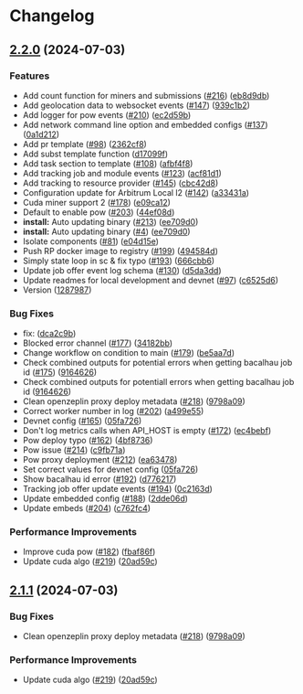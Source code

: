 # Changelog

## [2.2.0](https://github.com/Lilypad-Tech/lilypad/compare/v2.1.1...v2.2.0) (2024-07-03)


### Features

* Add count function for miners and submissions ([#216](https://github.com/Lilypad-Tech/lilypad/issues/216)) ([eb8d9db](https://github.com/Lilypad-Tech/lilypad/commit/eb8d9db5531f4ba768a32abf4c5f703a914fd3f2))
* Add geolocation data to websocket events ([#147](https://github.com/Lilypad-Tech/lilypad/issues/147)) ([939c1b2](https://github.com/Lilypad-Tech/lilypad/commit/939c1b296a189121855d35cf00bb83d8b6aebd11))
* Add logger for pow events ([#210](https://github.com/Lilypad-Tech/lilypad/issues/210)) ([ec2d59b](https://github.com/Lilypad-Tech/lilypad/commit/ec2d59b7a6949b5317964c4df65453fe01823940))
* Add network command line option and embedded configs ([#137](https://github.com/Lilypad-Tech/lilypad/issues/137)) ([0a1d212](https://github.com/Lilypad-Tech/lilypad/commit/0a1d212d8cab3b247cdccc629e3d36b5d72c1bb1))
* Add pr template ([#98](https://github.com/Lilypad-Tech/lilypad/issues/98)) ([2362cf8](https://github.com/Lilypad-Tech/lilypad/commit/2362cf8040d23b777c879583c26b90ad4126c7ce))
* Add subst template function ([d17099f](https://github.com/Lilypad-Tech/lilypad/commit/d17099f6d75194588e51bac18fab49907cc19d75))
* Add task section to template ([#108](https://github.com/Lilypad-Tech/lilypad/issues/108)) ([afbf4f8](https://github.com/Lilypad-Tech/lilypad/commit/afbf4f8f9e45acca16615ffe730f19e2dfad2553))
* Add tracking job and module events ([#123](https://github.com/Lilypad-Tech/lilypad/issues/123)) ([acf81d1](https://github.com/Lilypad-Tech/lilypad/commit/acf81d14097b7388c6a70ed230837b0a75363c6a))
* Add tracking to resource provider ([#145](https://github.com/Lilypad-Tech/lilypad/issues/145)) ([cbc42d8](https://github.com/Lilypad-Tech/lilypad/commit/cbc42d8571c4b7d2a63cac68eb8f4ff07f590716))
* Configuration update for Arbitrum Local l2 ([#142](https://github.com/Lilypad-Tech/lilypad/issues/142)) ([a33431a](https://github.com/Lilypad-Tech/lilypad/commit/a33431aebde0c9ec728e3f6342fb9f8ec3582ae5))
* Cuda miner support 2 ([#178](https://github.com/Lilypad-Tech/lilypad/issues/178)) ([e09ca12](https://github.com/Lilypad-Tech/lilypad/commit/e09ca12fd2363ef3783c9a61ffb4ca6ec99c9dc5))
* Default to enable pow ([#203](https://github.com/Lilypad-Tech/lilypad/issues/203)) ([44ef08d](https://github.com/Lilypad-Tech/lilypad/commit/44ef08df2c6c2f0fb705f0a04a67db0798d1bf73))
* **install:** Auto updating binary ([#213](https://github.com/Lilypad-Tech/lilypad/issues/213)) ([ee709d0](https://github.com/Lilypad-Tech/lilypad/commit/ee709d0ff43547b1f2d97a901fbef4d835ee2c65))
* **install:** Auto updating binary ([#4](https://github.com/Lilypad-Tech/lilypad/issues/4)) ([ee709d0](https://github.com/Lilypad-Tech/lilypad/commit/ee709d0ff43547b1f2d97a901fbef4d835ee2c65))
* Isolate components ([#81](https://github.com/Lilypad-Tech/lilypad/issues/81)) ([e04d15e](https://github.com/Lilypad-Tech/lilypad/commit/e04d15eb858c69fe8e02b3e67d928bb121872f86))
* Push RP docker image to registry ([#199](https://github.com/Lilypad-Tech/lilypad/issues/199)) ([494584d](https://github.com/Lilypad-Tech/lilypad/commit/494584da5f340d52b810ba07bee473ce9559e9c1))
* Simply state loop in sc & fix typo ([#193](https://github.com/Lilypad-Tech/lilypad/issues/193)) ([666cbb6](https://github.com/Lilypad-Tech/lilypad/commit/666cbb6cb2626be50f8c79b2db5807e04ab95cc0))
* Update job offer event log schema ([#130](https://github.com/Lilypad-Tech/lilypad/issues/130)) ([d5da3dd](https://github.com/Lilypad-Tech/lilypad/commit/d5da3ddd1d40044ac4e6737cc9f5456d03a8d08f))
* Update readmes for local development and devnet ([#97](https://github.com/Lilypad-Tech/lilypad/issues/97)) ([c6525d6](https://github.com/Lilypad-Tech/lilypad/commit/c6525d6d7b53958fc6de37804b5e291f30b88b09))
* Version ([1287987](https://github.com/Lilypad-Tech/lilypad/commit/128798741311a1f79967e1a5453ff0bc9471a3c7))


### Bug Fixes

* fix:  ([dca2c9b](https://github.com/Lilypad-Tech/lilypad/commit/dca2c9bfdbf0e4fa90a5ca7b5ffbefa69937c25c))
* Blocked error channel ([#177](https://github.com/Lilypad-Tech/lilypad/issues/177)) ([34182bb](https://github.com/Lilypad-Tech/lilypad/commit/34182bb6e7e7ed294707d8110b2c86f2958b8572))
* Change workflow on condition to main ([#179](https://github.com/Lilypad-Tech/lilypad/issues/179)) ([be5aa7d](https://github.com/Lilypad-Tech/lilypad/commit/be5aa7d337836eda90307493f2f6f11b4774011a))
* Check combined outputs for potential errors when getting bacalhau job id ([#175](https://github.com/Lilypad-Tech/lilypad/issues/175)) ([9164626](https://github.com/Lilypad-Tech/lilypad/commit/91646263180d9bc5e7c8b9bcb77a1071783f332f))
* Check combined outputs for potentiall errors when getting bacalhau job id ([9164626](https://github.com/Lilypad-Tech/lilypad/commit/91646263180d9bc5e7c8b9bcb77a1071783f332f))
* Clean openzeplin proxy deploy metadata ([#218](https://github.com/Lilypad-Tech/lilypad/issues/218)) ([9798a09](https://github.com/Lilypad-Tech/lilypad/commit/9798a09058ab98e9f2a5cfe3e3bbd4e1bc94a614))
* Correct worker number in log ([#202](https://github.com/Lilypad-Tech/lilypad/issues/202)) ([a499e55](https://github.com/Lilypad-Tech/lilypad/commit/a499e554b06afef2a82ac913552e2f031cb4b4f7))
* Devnet config ([#165](https://github.com/Lilypad-Tech/lilypad/issues/165)) ([05fa726](https://github.com/Lilypad-Tech/lilypad/commit/05fa7261cc9638552d7bd94e969e2420167b9eda))
* Don't log metrics calls when API_HOST is empty ([#172](https://github.com/Lilypad-Tech/lilypad/issues/172)) ([ec4bebf](https://github.com/Lilypad-Tech/lilypad/commit/ec4bebf59ec75cda59a7f180d8f45f214d0d2b03))
* Pow  deploy typo ([#162](https://github.com/Lilypad-Tech/lilypad/issues/162)) ([4bf8736](https://github.com/Lilypad-Tech/lilypad/commit/4bf873637e67cb046167f79c623eefdefafc5329))
* Pow issue ([#214](https://github.com/Lilypad-Tech/lilypad/issues/214)) ([c9fb71a](https://github.com/Lilypad-Tech/lilypad/commit/c9fb71af2765c83d103e2d18e45bd96c515128e5))
* Pow proxy deployment ([#212](https://github.com/Lilypad-Tech/lilypad/issues/212)) ([ea63478](https://github.com/Lilypad-Tech/lilypad/commit/ea634781a5fd794c16ba0f71102951f6749c4827))
* Set correct values for devnet config ([05fa726](https://github.com/Lilypad-Tech/lilypad/commit/05fa7261cc9638552d7bd94e969e2420167b9eda))
* Show bacalhau id error ([#192](https://github.com/Lilypad-Tech/lilypad/issues/192)) ([d776217](https://github.com/Lilypad-Tech/lilypad/commit/d776217e307259c9fda8f153aa30fad232c84022))
* Tracking job offer update events ([#194](https://github.com/Lilypad-Tech/lilypad/issues/194)) ([0c2163d](https://github.com/Lilypad-Tech/lilypad/commit/0c2163da3a00d899d2924cff0d9f6dac2fc03194))
* Update embedded config ([#188](https://github.com/Lilypad-Tech/lilypad/issues/188)) ([2dde06d](https://github.com/Lilypad-Tech/lilypad/commit/2dde06d51210a12616d34cd0642f212a6e7257c5))
* Update embeds ([#204](https://github.com/Lilypad-Tech/lilypad/issues/204)) ([c762fc4](https://github.com/Lilypad-Tech/lilypad/commit/c762fc4baa42ab61684fce2d2c371bdc8ed46c70))


### Performance Improvements

* Improve cuda pow ([#182](https://github.com/Lilypad-Tech/lilypad/issues/182)) ([fbaf86f](https://github.com/Lilypad-Tech/lilypad/commit/fbaf86fb02e14ad927bf68267cc9e32e40ab7822))
* Update cuda algo ([#219](https://github.com/Lilypad-Tech/lilypad/issues/219)) ([20ad59c](https://github.com/Lilypad-Tech/lilypad/commit/20ad59c4025d5bd2b1a735144eb664c876cbe8f4))

## [2.1.1](https://github.com/Lilypad-Tech/lilypad/compare/v2.1.0...v2.1.1) (2024-07-03)


### Bug Fixes

* Clean openzeplin proxy deploy metadata ([#218](https://github.com/Lilypad-Tech/lilypad/issues/218)) ([9798a09](https://github.com/Lilypad-Tech/lilypad/commit/9798a09058ab98e9f2a5cfe3e3bbd4e1bc94a614))


### Performance Improvements

* Update cuda algo ([#219](https://github.com/Lilypad-Tech/lilypad/issues/219)) ([20ad59c](https://github.com/Lilypad-Tech/lilypad/commit/20ad59c4025d5bd2b1a735144eb664c876cbe8f4))
